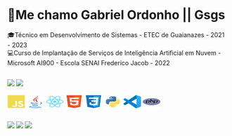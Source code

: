 # 🤲Me chamo Gabriel Ordonho || Gsgs

🎓Técnico em Desenvolvimento de Sistemas - ETEC de Guaianazes - 2021 - 2023
<br>
💻Curso de Implantação de Serviços de Inteligência Artificial em Nuvem - Microsoft AI900 - Escola SENAI Frederico Jacob - 2022
<br>

##

<div>
   <img height="180em" src="https://github-readme-stats.vercel.app/api?username=Biel314&show_icons=true&theme=dracula">
   <img height="180em" src="https://github-readme-stats.vercel.app/api/top-langs/?username=Biel314&show_icons=true&theme=dracula&layout=compact">
</div>

<div style="display: inline_block"><br>
  <img align="center" alt="Gsgs-Js" height="30" width="40" src="https://raw.githubusercontent.com/devicons/devicon/master/icons/javascript/javascript-plain.svg">
  <img align="center" alt="Gsgs-Java" height="30" width="40" src="https://raw.githubusercontent.com/devicons/devicon/master/icons/java/java-original.svg">
  <img align="center" alt="Gsgs-React" height="30" width="40" src="https://raw.githubusercontent.com/devicons/devicon/master/icons/react/react-original.svg">
  <img align="center" alt="Gsgs-HTML" height="30" width="40" src="https://raw.githubusercontent.com/devicons/devicon/master/icons/html5/html5-original.svg">
  <img align="center" alt="Gsgs-CSS" height="30" width="40" src="https://raw.githubusercontent.com/devicons/devicon/master/icons/css3/css3-original.svg">
  <img align="center" alt="Gsgs-Python" height="30" width="40" src="https://raw.githubusercontent.com/devicons/devicon/master/icons/python/python-original.svg">
  <img align="center" alt="Gsgs-Vscode" height="30" width="40" src="https://raw.githubusercontent.com/devicons/devicon/master/icons/vscode/vscode-original.svg">
   <img align="center" alt="Gsgs-Php" height="30" width="40" src="https://raw.githubusercontent.com/devicons/devicon/master/icons/php/php-original.svg">
</div>
  
  ##
 
<div> 
  <a href="https://www.instagram.com/_mano_gabs/" target="_blank"><img src="https://img.shields.io/badge/-Instagram-%23E4405F?style=for-the-badge&logo=instagram&logoColor=white" target="_blank"></a>
  <a href = "mailto:contatorafaballerini@gmail.com"><img src="https://img.shields.io/badge/-Gmail-%23333?style=for-the-badge&logo=gmail&logoColor=white" target="_blank"></a>
  <a href="https://www.linkedin.com/in/gabriel-ordonho" target="_blank"><img src="https://img.shields.io/badge/-LinkedIn-%230077B5?style=for-the-badge&logo=linkedin&logoColor=white" target="_blank"></a> 
</div>

